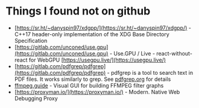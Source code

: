 # Things I found not on github

- [https://sr.ht/~danyspin97/xdgpp/](https://sr.ht/~danyspin97/xdgpp/) - C++17 header-only implementation of the XDG Base Directory Specification
- [https://gitlab.com/unconed/use.gpu](https://gitlab.com/unconed/use.gpu) - Use.GPU / Live - react-without-react for WebGPU [https://usegpu.live/](https://usegpu.live/)
- [https://gitlab.com/pdfgrep/pdfgrep](https://gitlab.com/pdfgrep/pdfgrep) - pdfgrep is a tool to search text in PDF files. It works similarly to grep. See [pdfgrep.org](https://pdfgrep.org/) for details
- [ffmpeg.guide](https://ffmpeg.guide/) - Visual GUI for building FFMPEG filter graphs
- [https://proxyman.io/](https://proxyman.io/) - Modern. Native Web Debugging Proxy

